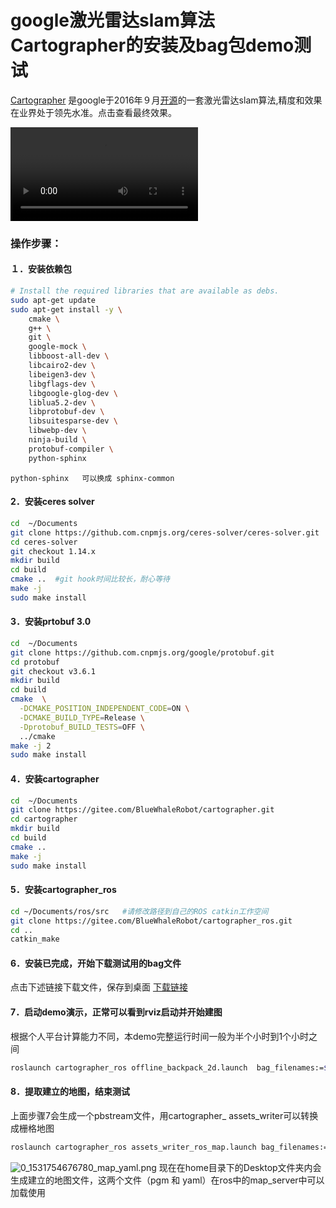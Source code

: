 # google激光雷达slam算法Cartographer的安装及bag包demo测试<br>
[Cartographer](http://community.bwbot.org/uploads/files/1481259224698-2d-loop-closure.pdf) 是google于2016年９月[开源](https://github.com/googlecartographer)的一套激光雷达slam算法,精度和效果在业界处于领先水准。点击查看最终效果。

<video src="https://community.bwbot.org/assets/uploads/files/1537778600791-1481260640230-lidar1.webm" controls style="max-width:100%;"></video>

### 操作步骤：

#### １．安装依赖包

```bash
# Install the required libraries that are available as debs.
sudo apt-get update
sudo apt-get install -y \
    cmake \
    g++ \
    git \
    google-mock \
    libboost-all-dev \
    libcairo2-dev \
    libeigen3-dev \
    libgflags-dev \
    libgoogle-glog-dev \
    liblua5.2-dev \
    libprotobuf-dev \
    libsuitesparse-dev \
    libwebp-dev \
    ninja-build \
    protobuf-compiler \
    python-sphinx  
```
```
python-sphinx   可以换成 sphinx-common
```


#### 2．安装ceres solver

```bash
cd  ~/Documents
git clone https://github.com.cnpmjs.org/ceres-solver/ceres-solver.git
cd ceres-solver
git checkout 1.14.x
mkdir build
cd build
cmake ..  #git hook时间比较长，耐心等待
make -j
sudo make install
```

#### 3．安装prtobuf 3.0

```bash
cd  ~/Documents
git clone https://github.com.cnpmjs.org/google/protobuf.git
cd protobuf
git checkout v3.6.1
mkdir build
cd build
cmake  \
  -DCMAKE_POSITION_INDEPENDENT_CODE=ON \
  -DCMAKE_BUILD_TYPE=Release \
  -Dprotobuf_BUILD_TESTS=OFF \
  ../cmake
make -j 2
sudo make install
```

#### 4．安装cartographer

```bash
cd  ~/Documents
git clone https://gitee.com/BlueWhaleRobot/cartographer.git
cd cartographer
mkdir build
cd build
cmake ..
make -j
sudo make install
```
#### 5．安装cartographer_ros

```bash
cd ~/Documents/ros/src   #请修改路径到自己的ROS catkin工作空间
git clone https://gitee.com/BlueWhaleRobot/cartographer_ros.git
cd ..
catkin_make
```

#### 6．安装已完成，开始下载测试用的bag文件

点击下述链接下载文件，保存到桌面
[下载链接](https://www.bwbot.org/s/vQ2D9Z)

#### 7．启动demo演示，正常可以看到rviz启动并开始建图

根据个人平台计算能力不同，本demo完整运行时间一般为半个小时到1个小时之间

```bash
roslaunch cartographer_ros offline_backpack_2d.launch  bag_filenames:=${HOME}/Desktop/cartographer_paper_deutsches_museum.bag
```

#### 8．提取建立的地图，结束测试

上面步骤7会生成一个pbstream文件，用cartographer_ assets_writer可以转换成栅格地图

```bash
roslaunch cartographer_ros assets_writer_ros_map.launch bag_filenames:=${HOME}/Desktop/cartographer_paper_deutsches_museum.bag pose_graph_filename:=${HOME}/Desktop/cartographer_paper_deutsches_museum.bag.pbstream
```

![0_1531754676780_map_yaml.png](http://community.bwbot.org/assets/uploads/files/1531754680770-map_yaml-resized.png) 
现在在home目录下的Desktop文件夹内会生成建立的地图文件，这两个文件（pgm 和 yaml）在ros中的map_server中可以加载使用
